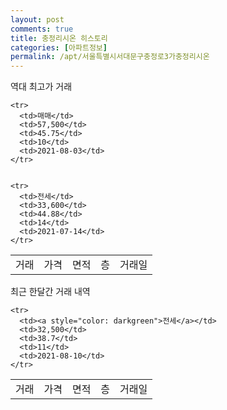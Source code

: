 ```yaml
---
layout: post
comments: true
title: 충정리시온 히스토리
categories: [아파트정보]
permalink: /apt/서울특별시서대문구충정로3가충정리시온
---
```


역대 최고가 거래
<table class="sortable">
    <tr>
      <td>거래</td>
      <td>가격</td>
      <td>면적</td>
      <td>층</td>
      <td>거래일</td>
    </tr>
    
    <tr>
      <td>매매</td>
      <td>57,500</td>
      <td>45.75</td>
      <td>10</td>
      <td>2021-08-03</td>
    </tr>
        
    
    <tr>
      <td>전세</td>
      <td>33,600</td>
      <td>44.88</td>
      <td>14</td>
      <td>2021-07-14</td>
    </tr>
        
    
</table>

최근 한달간 거래 내역

<font size='small'>
<table class="sortable">
    <tr>
      <td>거래</td>
      <td>가격</td>
      <td>면적</td>
      <td>층</td>
      <td>거래일</td>
    </tr>

    <tr>
      <td><a style="color: darkgreen">전세</a></td>
      <td>32,500</td>
      <td>38.7</td>
      <td>11</td>
      <td>2021-08-10</td>
    </tr>
      
</table>
</font>

